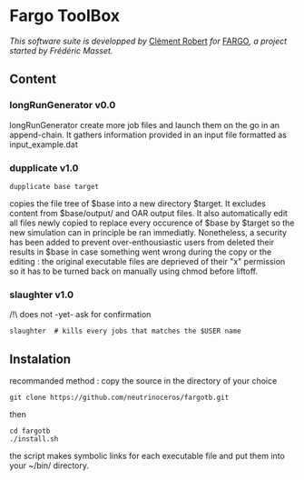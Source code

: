 # Fargo ToolBox

*This software suite is developped by* [Clément Robert](mailto:clement.robert@protonmail.com) *for* [FARGO](http://fargo.in2p3.fr/)*, a project started by Frédéric Masset.*



## Content

### longRunGenerator v0.0
longRunGenerator create more job files and launch them on the go in an append-chain. It gathers information provided in an input file formatted as input_example.dat

### dupplicate v1.0
```
dupplicate base target
```
copies the file tree of $base into a new directory $target. It excludes content from $base/output/ and OAR output files.
It also automatically edit all files newly copied to replace every occurence of $base by $target so the new simulation can in principle be ran immediatly.
Nonetheless, a security has been added to prevent over-enthousiastic users from deleted their results in $base in case something went wrong during the copy or the editing : the original executable files are deprieved of their "x" permission so it has to be turned back on manually using chmod before liftoff.


### slaughter v1.0
/!\ does not -yet- ask for confirmation
```
slaughter  # kills every jobs that matches the $USER name
```

## Instalation

recommanded method : 
copy the source in the directory of your choice
```
git clone https://github.com/neutrinoceros/fargotb.git
```
then
```
cd fargotb
./install.sh
```

the script makes symbolic links for each executable file and put them into your ~/bin/ directory.

